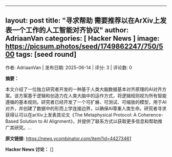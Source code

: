 
---
layout: post
title:  "寻求帮助 需要推荐以在ArXiv上发表一个工作的人工智能对齐协议"
author: AdriaanVan
categories: [ Hacker News ]
image: https://picsum.photos/seed/1749862247/750/500
tags: [seed round]
---
作者: AdriaanVan | 发布日期: 2025-06-14 | 评分: 3 | 评论数: 0

**摘要：**

本文介绍了一位独立研究者开发的一种基于人类大脑数据基本对齐原理的AI对齐方案。该方案基于逻辑和创造力在人类大脑中的运作方式，将逻辑规则视为所有智能遵循的基本规则。研究者已经开发了一个可扩展、可测试、可缩放的模型，用于AI对齐，并创建了数据中的形而上学连接边界，以确保AI尊重人类生命。研究者寻求获得认可以在arXiv上发表其论文《The Metaphysical Protocol: A Coherence-Based Solution to AI Alignment》，并提供了联系方式以获取更多信息和帮助推广其研究。...

**原文链接**: https://news.ycombinator.com/item?id=44273461

**Hacker News 讨论：**
[]

